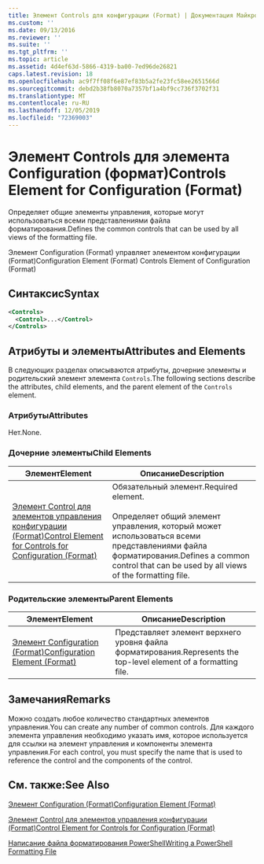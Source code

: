 ```yaml
---
title: Элемент Controls для конфигурации (Format) | Документация Майкрософт
ms.custom: ''
ms.date: 09/13/2016
ms.reviewer: ''
ms.suite: ''
ms.tgt_pltfrm: ''
ms.topic: article
ms.assetid: 4d4ef63d-5866-4319-ba00-7ed96de26821
caps.latest.revision: 18
ms.openlocfilehash: ac9f7ff08f6e87ef83b5a2fe23fc58ee2651566d
ms.sourcegitcommit: debd2b38fb8070a7357bf1a4bf9cc736f3702f31
ms.translationtype: MT
ms.contentlocale: ru-RU
ms.lasthandoff: 12/05/2019
ms.locfileid: "72369003"
---
```

# <a name="controls-element-for-configuration-format"></a><span data-ttu-id="bbed1-102">Элемент Controls для элемента Configuration (формат)</span><span class="sxs-lookup"><span data-stu-id="bbed1-102">Controls Element for Configuration (Format)</span></span>

<span data-ttu-id="bbed1-103">Определяет общие элементы управления, которые могут использоваться всеми представлениями файла форматирования.</span><span class="sxs-lookup"><span data-stu-id="bbed1-103">Defines the common controls that can be used by all views of the formatting file.</span></span>

<span data-ttu-id="bbed1-104">Элемент Configuration (Format) управляет элементом конфигурации (Format)</span><span class="sxs-lookup"><span data-stu-id="bbed1-104">Configuration Element (Format) Controls Element of Configuration (Format)</span></span>

## <a name="syntax"></a><span data-ttu-id="bbed1-105">Синтаксис</span><span class="sxs-lookup"><span data-stu-id="bbed1-105">Syntax</span></span>

```xml
<Controls>
  <Control>...</Control>
</Controls>
```

## <a name="attributes-and-elements"></a><span data-ttu-id="bbed1-106">Атрибуты и элементы</span><span class="sxs-lookup"><span data-stu-id="bbed1-106">Attributes and Elements</span></span>

<span data-ttu-id="bbed1-107">В следующих разделах описываются атрибуты, дочерние элементы и родительский элемент элемента `Controls`.</span><span class="sxs-lookup"><span data-stu-id="bbed1-107">The following sections describe the attributes, child elements, and the parent element of the `Controls` element.</span></span>

### <a name="attributes"></a><span data-ttu-id="bbed1-108">Атрибуты</span><span class="sxs-lookup"><span data-stu-id="bbed1-108">Attributes</span></span>

<span data-ttu-id="bbed1-109">Нет.</span><span class="sxs-lookup"><span data-stu-id="bbed1-109">None.</span></span>

### <a name="child-elements"></a><span data-ttu-id="bbed1-110">Дочерние элементы</span><span class="sxs-lookup"><span data-stu-id="bbed1-110">Child Elements</span></span>

|<span data-ttu-id="bbed1-111">Элемент</span><span class="sxs-lookup"><span data-stu-id="bbed1-111">Element</span></span>|<span data-ttu-id="bbed1-112">Описание</span><span class="sxs-lookup"><span data-stu-id="bbed1-112">Description</span></span>|
|-------------|-----------------|
|[<span data-ttu-id="bbed1-113">Элемент Control для элементов управления конфигурации (Format)</span><span class="sxs-lookup"><span data-stu-id="bbed1-113">Control Element for Controls for Configuration (Format)</span></span>](./control-element-for-controls-for-configuration-format.md)|<span data-ttu-id="bbed1-114">Обязательный элемент.</span><span class="sxs-lookup"><span data-stu-id="bbed1-114">Required element.</span></span><br /><br /> <span data-ttu-id="bbed1-115">Определяет общий элемент управления, который может использоваться всеми представлениями файла форматирования.</span><span class="sxs-lookup"><span data-stu-id="bbed1-115">Defines a common control that can be used by all views of the formatting file.</span></span>|

### <a name="parent-elements"></a><span data-ttu-id="bbed1-116">Родительские элементы</span><span class="sxs-lookup"><span data-stu-id="bbed1-116">Parent Elements</span></span>

|<span data-ttu-id="bbed1-117">Элемент</span><span class="sxs-lookup"><span data-stu-id="bbed1-117">Element</span></span>|<span data-ttu-id="bbed1-118">Описание</span><span class="sxs-lookup"><span data-stu-id="bbed1-118">Description</span></span>|
|-------------|-----------------|
|[<span data-ttu-id="bbed1-119">Элемент Configuration (Format)</span><span class="sxs-lookup"><span data-stu-id="bbed1-119">Configuration Element (Format)</span></span>](./configuration-element-format.md)|<span data-ttu-id="bbed1-120">Представляет элемент верхнего уровня файла форматирования.</span><span class="sxs-lookup"><span data-stu-id="bbed1-120">Represents the top-level element of a formatting file.</span></span>|

## <a name="remarks"></a><span data-ttu-id="bbed1-121">Замечания</span><span class="sxs-lookup"><span data-stu-id="bbed1-121">Remarks</span></span>

<span data-ttu-id="bbed1-122">Можно создать любое количество стандартных элементов управления.</span><span class="sxs-lookup"><span data-stu-id="bbed1-122">You can create any number of common controls.</span></span> <span data-ttu-id="bbed1-123">Для каждого элемента управления необходимо указать имя, которое используется для ссылки на элемент управления и компоненты элемента управления.</span><span class="sxs-lookup"><span data-stu-id="bbed1-123">For each control, you must specify the name that is used to reference the control and the components of the control.</span></span>

## <a name="see-also"></a><span data-ttu-id="bbed1-124">См. также:</span><span class="sxs-lookup"><span data-stu-id="bbed1-124">See Also</span></span>

[<span data-ttu-id="bbed1-125">Элемент Configuration (Format)</span><span class="sxs-lookup"><span data-stu-id="bbed1-125">Configuration Element (Format)</span></span>](./configuration-element-format.md)

[<span data-ttu-id="bbed1-126">Элемент Control для элементов управления конфигурации (Format)</span><span class="sxs-lookup"><span data-stu-id="bbed1-126">Control Element for Controls for Configuration (Format)</span></span>](./control-element-for-controls-for-configuration-format.md)

[<span data-ttu-id="bbed1-127">Написание файла форматирования PowerShell</span><span class="sxs-lookup"><span data-stu-id="bbed1-127">Writing a PowerShell Formatting File</span></span>](./writing-a-powershell-formatting-file.md)
